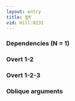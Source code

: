 ```yaml
---
layout: entry
title: གླན་
vid: Hill:0231
---
```

### Dependencies (N = 1)


### Overt 1-2


### Overt 1-2-3


### Oblique arguments
